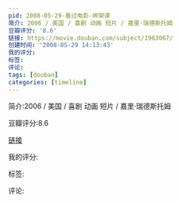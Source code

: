 ```yaml
---
pid: 2008-05-29-看过电影-绑架课
简介: 2006 / 美国 / 喜剧 动画 短片 / 嘉里·瑞德斯托姆
豆瓣评分: '8.6'
链接: https://movie.douban.com/subject/1963067/
创建时间: '2008-05-29 14:13:43'
我的评分:
标签:
评论:
tags: [douban]
categories: [timeline]
---
```

简介:2006 / 美国 / 喜剧 动画 短片 / 嘉里·瑞德斯托姆

豆瓣评分:8.6

[链接](https://movie.douban.com/subject/1963067/)

我的评分:

标签:

评论:


